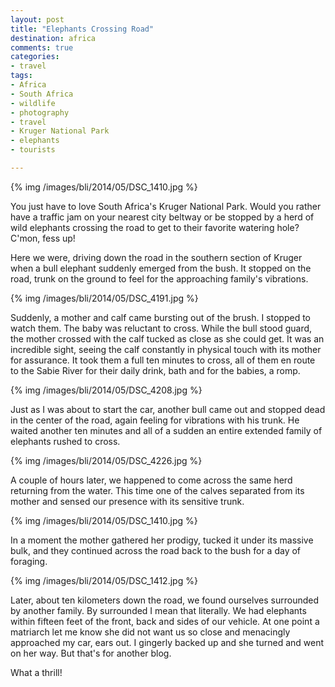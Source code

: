 ```yaml
---
layout: post
title: "Elephants Crossing Road"
destination: africa
comments: true
categories:
- travel
tags:
- Africa
- South Africa
- wildlife
- photography
- travel
- Kruger National Park
- elephants
- tourists

---
```


{% img /images/bli/2014/05/DSC_1410.jpg %}

You just have to love South Africa's Kruger National Park. Would you rather have a traffic jam on your nearest city beltway or be stopped by a herd of wild elephants crossing the road to get to their favorite watering hole? C'mon, fess up!

<!--more-->

Here we were, driving down the road in the southern section of Kruger when a bull elephant suddenly emerged from the bush. It stopped on the road, trunk on the ground to feel for the approaching family's vibrations. 

{% img /images/bli/2014/05/DSC_4191.jpg %}

Suddenly, a mother and calf came bursting out of the brush. I stopped to watch them. The baby was reluctant to cross. While the bull stood guard, the mother crossed with the calf tucked as close as she could get. It was an incredible sight, seeing the calf constantly in physical touch with its mother for assurance. It took them a full ten minutes to cross, all of them en route to the Sabie River for their daily drink, bath and for the babies, a romp.  

{% img /images/bli/2014/05/DSC_4208.jpg %}

Just as I was about to start the car, another bull came out and stopped dead in the center of the road, again feeling for vibrations with his trunk. He waited another ten minutes and all of a sudden an entire extended family of elephants rushed to cross.

{% img /images/bli/2014/05/DSC_4226.jpg %}

A couple of hours later, we happened to come across the same herd returning from the water. This time one of the calves separated from its mother and sensed our presence with its sensitive trunk. 

{% img /images/bli/2014/05/DSC_1410.jpg %}

In a moment the mother gathered her prodigy, tucked it under its massive bulk, and they continued across the road back to the bush for a day of foraging. 

{% img /images/bli/2014/05/DSC_1412.jpg %}

Later, about ten kilometers down the road, we found ourselves surrounded by another family. By surrounded I mean that literally. We had elephants within fifteen feet of the front, back and sides of our vehicle. At one point a matriarch let me know she did not want us so close and menacingly approached my car, ears out. I gingerly backed up and she turned and went on her way. But that's for another blog. 

What a thrill!

